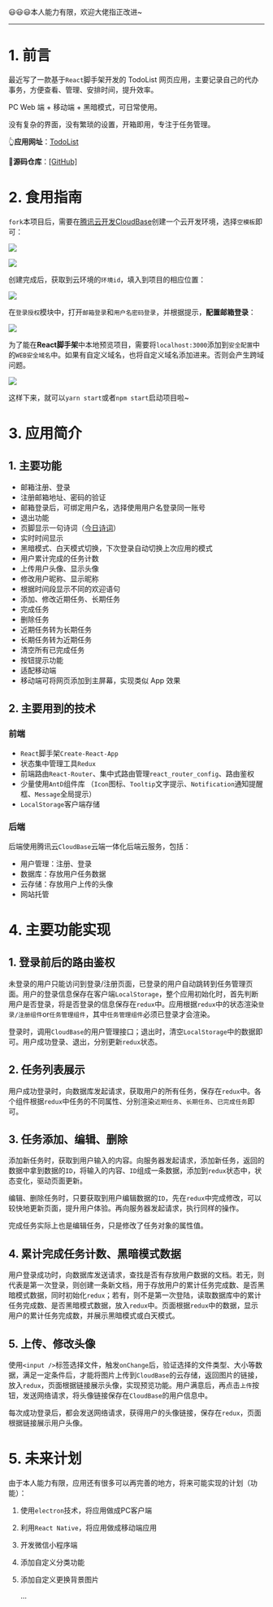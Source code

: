 😃😃😃本人能力有限，欢迎大佬指正改进~

***

# 1. 前言

最近写了一款基于`React`脚手架开发的 TodoList 网页应用，主要记录自己的代办事务，方便查看、管理、安排时间，提升效率。

PC Web 端 + 移动端 + 黑暗模式，可日常使用。

没有复杂的界面，没有繁琐的设置，开箱即用，专注于任务管理。

👆**应用网址**：<a href="https://lzxtodo.top" target="_blank">TodoList</a>

📂**源码仓库**：<a href="https://github.com/lzxjack/React-TodoList" target="_blank">[GitHub]</a>

# 2. 食用指南

`fork`本项目后，需要在<a href="https://console.cloud.tencent.com/tcb/env" target="_blank">腾讯云开发CloudBase</a>创建一个云开发环境，选择`空模板`即可：

![](https://jack-img.oss-cn-hangzhou.aliyuncs.com/img/20210602191232.png)

![](https://jack-img.oss-cn-hangzhou.aliyuncs.com/img/20210602191349.png)

创建完成后，获取到云环境的`环境id`，填入到项目的相应位置：

![](https://jack-img.oss-cn-hangzhou.aliyuncs.com/img/20210602191546.png)

在`登录授权`模块中，打开`邮箱登录`和`用户名密码登录`，并根据提示，**配置邮箱登录**：

![](https://jack-img.oss-cn-hangzhou.aliyuncs.com/img/20210602191714.png)

为了能在**React脚手架**中本地预览项目，需要将`localhost:3000`添加到`安全配置`中的`WEB安全域名`中。如果有自定义域名，也将自定义域名添加进来。否则会产生跨域问题。

![](https://jack-img.oss-cn-hangzhou.aliyuncs.com/img/20210602192040.png)

这样下来，就可以`yarn start`或者`npm start`启动项目啦~

# 3. 应用简介

## 1. 主要功能

-   邮箱注册、登录
-   注册邮箱地址、密码的验证
-   邮箱登录后，可绑定用户名，选择使用用户名登录同一账号
-   退出功能
-   页脚显示一句诗词（<a href="https://www.jinrishici.com/" target="_blank">今日诗词</a>）
-   实时时间显示
-   黑暗模式、白天模式切换，下次登录自动切换上次应用的模式
-   用户累计完成的任务计数
-   上传用户头像、显示头像
-   修改用户昵称、显示昵称
-   根据时间段显示不同的欢迎语句
-   添加、修改近期任务、长期任务
-   完成任务
-   删除任务
-   近期任务转为长期任务
-   长期任务转为近期任务
-   清空所有已完成任务
-   按钮提示功能
-   适配移动端
-   移动端可将网页添加到主屏幕，实现类似 App 效果

## 2. 主要用到的技术

### 前端

-   `React`脚手架`Create-React-App`
-   状态集中管理工具`Redux`
-   前端路由`React-Router`、集中式路由管理`react_router_config`、路由鉴权
-   少量使用`AntD`组件库 （`Icon`图标、`Tooltip`文字提示、`Notification`通知提醒框、`Message`全局提示）
-   `LocalStorage`客户端存储

### 后端

后端使用腾讯云`CloudBase`云端一体化后端云服务，包括：

-   用户管理：注册、登录
-   数据库：存放用户任务数据
-   云存储：存放用户上传的头像
-   网站托管

# 4. 主要功能实现

## 1. 登录前后的路由鉴权

未登录的用户只能访问到登录/注册页面，已登录的用户自动跳转到任务管理页面。用户的登录信息保存在客户端`LocalStorage`，整个应用初始化时，首先判断用户是否登录，将是否登录的信息保存在`redux`中。应用根据`redux`中的状态渲染`登录/注册组件`or`任务管理组件`，其中`任务管理组件`必须已登录才会渲染。

登录时，调用`CloudBase`的用户管理接口；退出时，清空`LocalStorage`中的数据即可。用户成功登录、退出，分别更新`redux`状态。

## 2. 任务列表展示

用户成功登录时，向数据库发起请求，获取用户的所有任务，保存在`redux`中。各个组件根据`redux`中任务的不同属性、分别渲染`近期任务`、`长期任务`、`已完成任务`即可。

## 3. 任务添加、编辑、删除

添加新任务时，获取到用户输入的内容。向服务器发起请求，添加新任务，返回的数据中拿到数据的`ID`，将输入的内容、`ID`组成一条数据，添加到`redux`状态中，状态变化，驱动页面更新。

编辑、删除任务时，只要获取到用户编辑数据的`ID`，先在`redux`中完成修改，可以较快地更新页面，提升用户体验。再向服务器发起请求，执行同样的操作。

完成任务实际上也是编辑任务，只是修改了任务对象的属性值。

## 4. 累计完成任务计数、黑暗模式数据

用户登录成功时，向数据库发送请求，查找是否有存放用户数据的文档。若无，则代表是第一次登录，则创建一条新文档，用于存放用户的累计任务完成数、是否黑暗模式数据，同时初始化`redux`；若有，则不是第一次登陆，读取数据库中的累计任务完成数、是否黑暗模式数据，放入`redux`中。页面根据`redux`中的数据，显示用户的累计任务完成数，并展示黑暗模式或白天模式。

## 5. 上传、修改头像

使用`<input />`标签选择文件，触发`onChange`后，验证选择的文件类型、大小等数据，满足一定条件后，才能将图片上传到`CloudBase`的云存储，返回图片的链接，放入`redux`，页面根据链接展示头像，实现预览功能。用户满意后，再点击`上传`按钮，发送网络请求，将头像链接保存在`CloudBase`的用户信息中。

每次成功登录后，都会发送网络请求，获得用户的头像链接，保存在`redux`，页面根据链接展示用户头像。

# 5. 未来计划

由于本人能力有限，应用还有很多可以再完善的地方，将来可能实现的计划（功能）：

1. 使用`electron`技术，将应用做成PC客户端

2. 利用`React Native`，将应用做成移动端应用

3. 开发微信小程序端

4. 添加自定义分类功能

5. 添加自定义更换背景图片

   ...